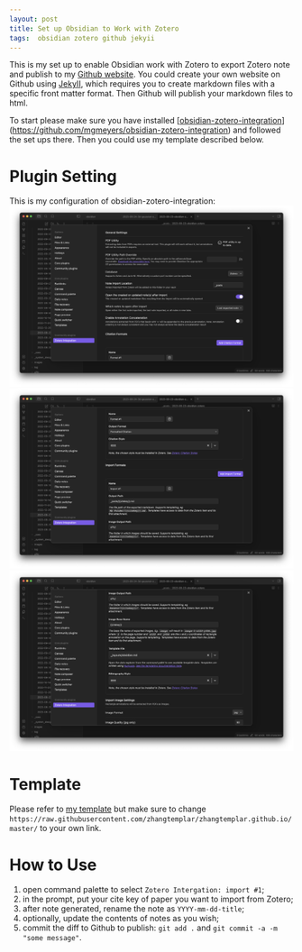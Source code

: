 ```yaml
---
layout: post
title: Set up Obsidian to Work with Zotero
tags:  obsidian zotero github jekyii
---
```


This is my set up to enable Obsidian work with Zotero to export Zotero note and publish to my [Github website](https://zhangtemplar.github.io/). You could create your own website on Github using [JekyII](https://github.com/barryclark/jekyll-now), which requires you to create markdown files with a specific front matter format. Then Github will publish your markdown files to html.

To start please make sure you have installed [[obsidian-zotero-integration](https://github.com/mgmeyers/obsidian-zotero-integration)](https://github.com/mgmeyers/obsidian-zotero-integration) and followed the set ups there. Then you could use my template described below.
# Plugin Setting
This is my configuration of obsidian-zotero-integration:
![](https://raw.githubusercontent.com/zhangtemplar/zhangtemplar.github.io/master/uPic/obsidian1.png)
![](https://raw.githubusercontent.com/zhangtemplar/zhangtemplar.github.io/master/uPic/obsidian2.png)
![](https://raw.githubusercontent.com/zhangtemplar/zhangtemplar.github.io/master/uPic/obsidian3.png)
# Template
Please refer to [my template](https://drive.google.com/file/d/1oDaM7O4qylNrpGZynb6CMDmZk-XSXwmI/view?usp=sharing) but make sure to change `https://raw.githubusercontent.com/zhangtemplar/zhangtemplar.github.io/master/` to your own link.
# How to Use
1. open command palette to select `Zotero Intergation: import #1`;
2. in the prompt, put your cite key of paper you want to import from Zotero;
3. after note generated, rename the note as `YYYY-mm-dd-title`;
4. optionally, update the contents of notes as you wish;
5. commit the diff to Github to publish: `git add .` and `git commit -a -m "some message"`.

